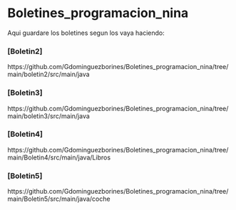 # Boletines_programacion_nina
 Aqui guardare los boletines segun los vaya haciendo:
<h3>[Boletin2]</h3><h7>https://github.com/Gdominguezborines/Boletines_programacion_nina/tree/main/boletin2/src/main/java</h7>
<h3>[Boletin3]</h3>https://github.com/Gdominguezborines/Boletines_programacion_nina/tree/main/boletin3/src/main/java
<h3>[Boletin4]</h3>https://github.com/Gdominguezborines/Boletines_programacion_nina/tree/main/Boletin4/src/main/java/Libros
<h3>[Boletin5]</h3>https://github.com/Gdominguezborines/Boletines_programacion_nina/tree/main/Boletin5/src/main/java/coche

